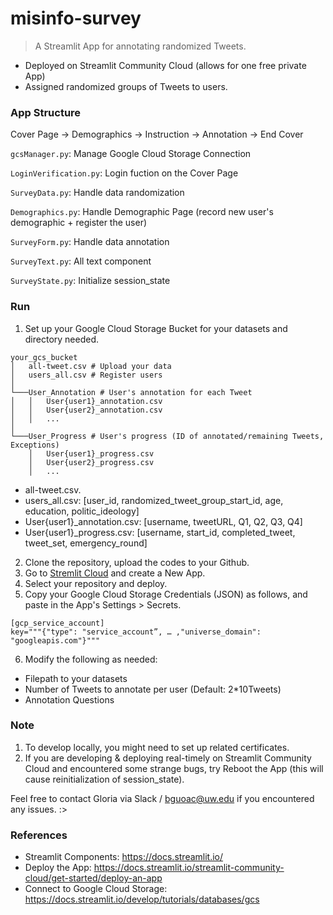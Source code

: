 # misinfo-survey

> A Streamlit App for annotating randomized Tweets.


- Deployed on Streamlit Community Cloud (allows for one free private App)
- Assigned randomized groups of Tweets to users.


### App Structure

Cover Page -> Demographics -> Instruction -> Annotation -> End Cover

`gcsManager.py`: Manage Google Cloud Storage Connection 

`LoginVerification.py`: Login fuction on the Cover Page

`SurveyData.py`: Handle data randomization

`Demographics.py`: Handle Demographic Page (record new user's demographic + register the user)

`SurveyForm.py`: Handle data annotation

`SurveyText.py`: All text component

`SurveyState.py`: Initialize session_state

### Run

1. Set up your Google Cloud Storage Bucket for your datasets and directory needed.

```
your_gcs_bucket
│   all-tweet.csv # Upload your data
│   users_all.csv # Register users
│
└───User_Annotation # User's annotation for each Tweet
│   │   User{user1}_annotation.csv
│   │   User{user2}_annotation.csv
│   │   ...
│   
└───User_Progress # User's progress (ID of annotated/remaining Tweets, Exceptions)
    │   User{user1}_progress.csv
    │   User{user2}_progress.csv
    │   ... 
```

- all-tweet.csv.
- users_all.csv: [user_id, randomized_tweet_group_start_id, age, education, politic_ideology]
- User{user1}_annotation.csv: [username, tweetURL, Q1, Q2, Q3, Q4]
- User{user1}_progress.csv: [username, start_id, completed_tweet, tweet_set, emergency_round]


2. Clone the repository, upload the codes to your Github.
3. Go to [Stremlit Cloud](https://share.streamlit.io/) and create a New App.
4. Select your repository and deploy.
5. Copy your Google Cloud Storage Credentials (JSON) as follows, and paste in the App's Settings > Secrets.

```
[gcp_service_account]
key="""{"type": "service_account”, … ,"universe_domain": "googleapis.com"}"""
```

6. Modify the following as needed:
-  Filepath to your datasets
-  Number of Tweets to annotate  per user (Default: 2*10Tweets)
-  Annotation Questions


### Note

1. To develop locally, you might need to set up related certificates. 
2. If you are developing & deploying real-timely on Streamlit Community Cloud and encountered some strange bugs, try Reboot the App (this will cause reinitialization of session_state).

Feel free to contact Gloria via Slack / bguoac@uw.edu if you encountered any issues. :>

### References
- Streamlit Components: https://docs.streamlit.io/
- Deploy the App: https://docs.streamlit.io/streamlit-community-cloud/get-started/deploy-an-app
- Connect to Google Cloud Storage: https://docs.streamlit.io/develop/tutorials/databases/gcs